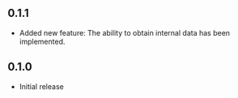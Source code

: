 ## 0.1.1

- Added new feature: The ability to obtain internal data has been implemented.

## 0.1.0

- Initial release